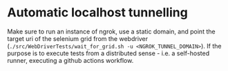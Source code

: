 # Automatic localhost tunnelling

Make sure to run an instance of ngrok, use a static domain, and point the target uri of the selenium grid from the webdriver (`./src/WebDriverTests/wait_for_grid.sh -u <NGROK_TUNNEL_DOMAIN>`).
If the purpose is to execute tests from a distributed sense - i.e. a self-hosted runner, executing a github actions workflow.